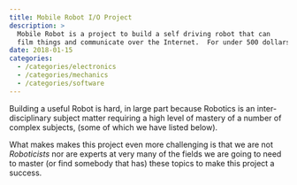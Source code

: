 ```yaml
---
title: Mobile Robot I/O Project
description: >
  Mobile Robot is a project to build a self driving robot that can
  film things and communicate over the Internet.  For under 500 dollars.
date: 2018-01-15
categories: 
  - /categories/electronics
  - /categories/mechanics
  - /categories/software
---
```


Building a useful Robot is hard, in large part because Robotics is an
inter-disciplinary subject matter requiring a high level of mastery of
a number of complex subjects, (some of which we have listed below). 
<!--more-->

What makes makes this project even more challenging is that we are not
_Roboticists_ nor are experts at very many of the fields we are going
to need to master (or find somebody that has) these topics to make
this project a success.


